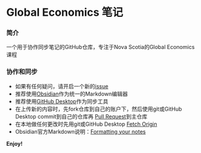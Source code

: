 # Global Economics 笔记

### 简介
一个用于协作同步笔记的GitHub仓库，专注于Nova Scotia的Global Economics课程

### 协作和同步
- 如果有任何疑问，请开启一个新的[issue](https://github.com/Jerry23011/global-economics-notes/issues/new)
- 推荐使用[Obsidian](https://obsidian.md)作为统一的Markdown编辑器
- 推荐使用[GitHub Desktop](https://desktop.github.com)作为同步工具
- 在上传新的内容时，先fork仓库到自己的账户下，然后使用git或GitHub Desktop commit到自己的仓库再 [Pull Request](https://github.com/Jerry23011/global-economics-notes/pulls)到主仓库
- 在本地做任何更改时先用git或GitHub Desktop [Fetch Origin](https://docs.github.com/en/desktop/contributing-and-collaborating-using-github-desktop/keeping-your-local-repository-in-sync-with-github/syncing-your-branch)
- Obsidian官方Markdown说明：[Formatting your notes](https://help.obsidian.md/How+to/Format+your+notes)

**Enjoy!**